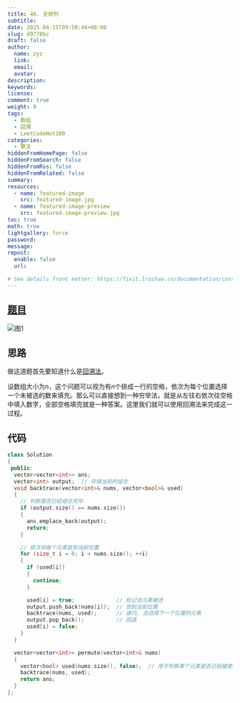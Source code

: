 ```yaml
---
title: 46. 全排列
subtitle:
date: 2025-04-15T09:50:44+08:00
slug: d9778bc
draft: false
author:
  name: zyz
  link:
  email:
  avatar:
description:
keywords:
license:
comment: true
weight: 0
tags:
  - 数组
  - 回溯
  - LeetCodeHot100
categories:
  - 算法
hiddenFromHomePage: false
hiddenFromSearch: false
hiddenFromRss: false
hiddenFromRelated: false
summary:
resources:
  - name: featured-image
    src: featured-image.jpg
  - name: featured-image-preview
    src: featured-image-preview.jpg
toc: true
math: true
lightgallery: force
password:
message:
repost:
  enable: false
  url:

# See details front matter: https://fixit.lruihao.cn/documentation/content-management/introduction/#front-matter
---
```


## [题目](https://leetcode.cn/problems/permutations/description/?envType=study-plan-v2&envId=top-100-liked)

![图1](/PostsImgs/LeetCode/46/question.png)

## 思路

做这道题首先要知道什么是[回溯法](https://baike.baidu.com/item/%E5%9B%9E%E6%BA%AF%E7%AE%97%E6%B3%95/9258495)。

设数组大小为$n$，这个问题可以视为有$n$个排成一行的空格，依次为每个位置选择一个未被选的数来填充。那么可以直接想到一种穷举法，就是从左往右依次往空格中填入数字，全部空格填完就是一种答案。这里我们就可以使用回溯法来完成这一过程。

## 代码

```cpp
class Solution
{
 public:
  vector<vector<int>> ans;
  vector<int> output;  // 存储当前的组合
  void backtrace(vector<int>& nums, vector<bool>& used)
  {
    // 判断是否已经组合完毕
    if (output.size() == nums.size())
    {
      ans.emplace_back(output);
      return;
    }

    // 依次将每个元素放到当前位置
    for (size_t i = 0; i < nums.size(); ++i)
    {
      if (used[i])
      {
        continue;
      }

      used[i] = true;             // 标记该元素被选
      output.push_back(nums[i]);  // 放到当前位置
      backtrace(nums, used);      // 递归, 去选择下一个位置的元素
      output.pop_back();          // 回退
      used[i] = false;
    }
  }

  vector<vector<int>> permute(vector<int>& nums)
  {
    vector<bool> used(nums.size(), false);  // 用于判断某个元素是否已经被使用了
    backtrace(nums, used);
    return ans;
  }
};
```
